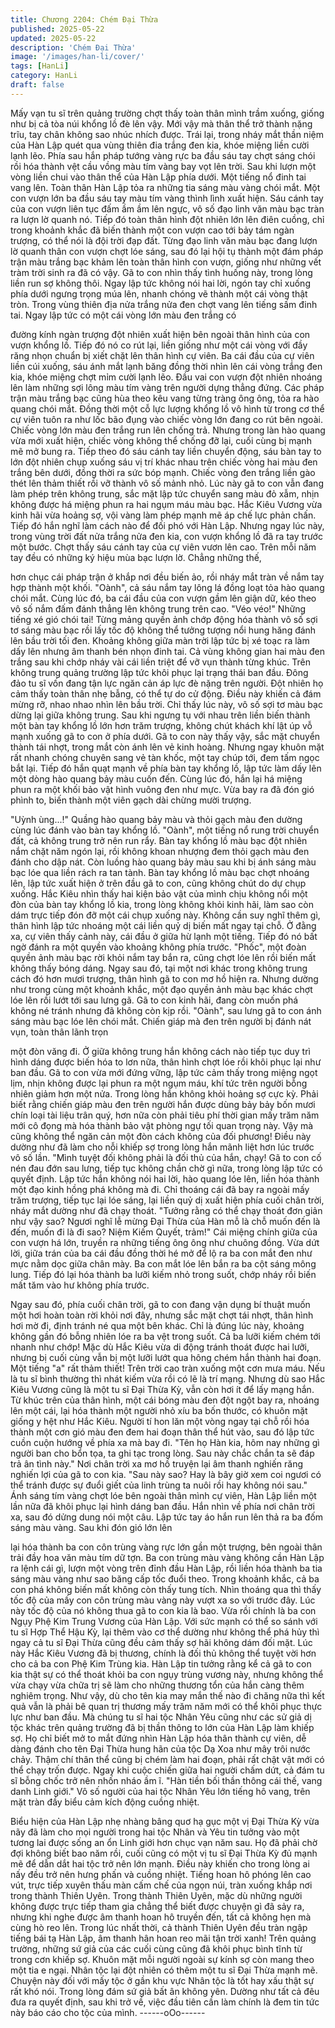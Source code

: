```yaml
---
title: Chương 2204: Chém Đại Thừa
published: 2025-05-22
updated: 2025-05-22
description: 'Chém Đại Thừa'
image: '/images/han-li/cover/'
tags: [HanLi]
category: HanLi
draft: false
---
```


Mấy vạn tu sĩ trên quảng trường chợt thấy toàn thân mình trầm
xuống, giống như bị cả tòa núi khổng lồ đè lên vậy. Mới vậy mà
thân thể trở thành nặng trĩu, tay chân không sao nhúc nhích
được.
Trái lại, trong nháy mắt thần niệm của Hàn Lập quét qua vùng
thiên đia trắng đen kia, khóe miệng liền cười lạnh lẽo. Phía sau
hắn pháp tướng vàng rực ba đầu sáu tay chợt sáng chói rồi hóa
thành vệt cầu vồng màu tím vàng bay vọt lên trời. Sau khi lượn
một vòng liền chui vào thân thể của Hàn Lập phía dưới.
Một tiếng nổ đinh tai vang lên. Toàn thân Hàn Lập tỏa ra những
tia sáng màu vàng chói mắt. Một con vượn lớn ba đầu sáu tay
màu tím vàng thình lình xuất hiện.
Sáu cánh tay của con vượn liên tục đấm ầm ầm lên ngực, vô số
đạo linh văn màu bạc tràn ra lượn lờ quanh nó. Tiếp đó toàn thân
hình đột nhiên lớn lên điên cuồng, chỉ trong khoảnh khắc đã biến
thành một con vượn cao tới bảy tám ngàn trượng, có thể nói là
đội trời đạp đất.
Từng đạo linh văn màu bạc đang lượn lờ quanh thân con vượn
chợt lóe sáng, sau đó lại hội tụ thành một đám pháp trận màu
trắng bạc khảm lên toàn thân hình con vượn, giống như những
vết tràm trời sinh ra đã có vậy.
Gã to con nhìn thấy tình huống này, trong lòng liền run sợ không
thôi. Ngay lập tức không nói hai lời, ngón tay chỉ xuống phía dưới
ngưng trọng múa lên, nhanh chóng vẽ thành một cái vòng thật
tròn.
Trong vùng thiên địa nửa trắng nửa đen chợt vang lên tiếng sấm
đinh tai. Ngay lập tức có một cái vòng lớn màu đen trắng có

đường kính ngàn trượng đột nhiên xuất hiện bên ngoài thân hình
của con vượn khổng lồ. Tiếp đó nó co rút lại, liền giống như một
cái vòng với đầy răng nhọn chuẩn bị xiết chặt lên thân hình cự
viên.
Ba cái đầu của cự viên liền cúi xuống, sáu ánh mắt lạnh băng
đồng thời nhìn lên cái vòng trắng đen kia, khóe miệng chợt mỉm
cười lạnh lẽo.
Đầu vai con vượn đột nhiên nhoáng lên làm những sợi lông màu
tím vàng trên người dựng thẳng đứng. Các pháp trận màu trắng
bạc cũng hùa theo kêu vang từng tràng ông ông, tỏa ra hào
quang chói mắt. Đồng thời một cỗ lực lượng khổng lồ vô hình từ
trong cơ thể cự viên tuôn ra như lốc bão đụng vào chiếc vòng lớn
đang co rút bên ngoài.
Chiếc vòng lớn màu đen trắng run lên chống trả. Nhưng trong làn
hào quang vừa mới xuất hiện, chiếc vòng không thể chống đỡ lại,
cuối cùng bị mạnh mẽ mở bung ra.
Tiếp theo đó sáu cánh tay liền chuyển động, sáu bàn tay to lớn
đột nhiên chụp xuống sáu vị trí khác nhau trên chiếc vòng hai
màu đen trắng bên dưới, đồng thời ra sức bóp mạnh.
Chiếc vòng đen trắng liền gào thét lên thảm thiết rồi vỡ thành vô
số mảnh nhỏ.
Lúc này gã to con vẫn đang làm phép trên không trung, sắc mặt
lập tức chuyển sang màu đỏ xẫm, nhịn không được há miệng
phun ra hai ngụm máu màu bạc.
Hắc Kiêu Vương vừa kinh hãi vừa hoảng sợ, vội vàng làm phép
mạnh mẽ áp chế lực phản chấn. Tiếp đó hắn nghĩ làm cách nào
để đối phó với Hàn Lập.
Nhưng ngay lúc này, trong vùng trời đất nửa trắng nửa đen kia,
con vượn khổng lồ đã ra tay trước một bước.
Chợt thấy sáu cánh tay của cự viên vươn lên cao. Trên mỗi năm
tay đều có những ký hiệu mùa bạc lượn lờ. Chẳng những thế,

hơn chục cái pháp trận ở khắp nơi đều biến ảo, rồi nháy mắt tràn
về nắm tay hợp thành một khối.
"Oành", cả sáu nắm tay lông lá đồng loạt tỏa hào quang chói mắt.
Cùng lúc đó, ba cái đầu của con vượn gầm lên giận dữ, kéo theo
vô số nắm đấm đánh thẳng lên không trung trên cao.
"Véo véo!" Những tiếng xé gió chói tai!
Từng mảng quyền ảnh chớp động hóa thành vô số sợi tơ sáng
màu bạc rồi lấy tốc độ không thể tưởng tượng nổi hung hăng
đánh lên bầu trời tối đen. Khoảng không giữa màn trời lập tức bị
xé toạc ra làm dấy lên nhưng âm thanh bén nhọn đinh tai.
Cả vùng không gian hai màu đen trắng sau khi chớp nháy vài cái
liền triệt để vỡ vụn thành từng khúc.
Trên không trung quảng trường lập tức khôi phục lại trạng thái
ban đầu.
Đông đảo tu sĩ vốn đang tận lực ngăn cản áp lực đè nặng trên
người. Đột nhiên họ cảm thấy toàn thân nhẹ bẫng, có thể tự do
cử động. Điều này khiến cả đám mừng rỡ, nhao nhao nhìn lên
bầu trời.
Chỉ thấy lúc này, vô số sợi tơ màu bạc dừng lại giữa không trung.
Sau khi ngưng tụ với nhau trên liền biến thành một bàn tay khổng
lồ lớn hơn trăm trượng, không chút khách khí lật úp vỗ mạnh
xuống gã to con ở phía dưới.
Gã to con này thấy vậy, sắc mặt chuyển thành tái nhợt, trong mắt
còn ánh lên vẻ kinh hoàng. Nhưng ngay khuôn mặt rất nhanh
chóng chuyên sang vẻ tàn khốc, một tay chúp tới, đem tấm ngọc
bắt lại. Tiếp đó hắn quạt mạnh về phía bàn tay khổng lồ, lập tức
làm dấy lên một dòng hào quang bảy màu cuốn đến.
Cùng lúc đó, hắn lại há miệng phun ra một khối bảo vật hình
vuông đen như mực. Vừa bay ra đã đón gió phình to, biến thành
một viên gạch dài chừng mười trượng.

"Uỳnh ùng...!"
Quầng hào quang bảy màu và thỏi gạch màu đen dường cùng lúc
đánh vào bàn tay khổng lồ.
"Oành", một tiếng nổ rung trời chuyển đất, cả không trung trở nên
run rẩy.
Bàn tay khổng lồ màu bạc đột nhiên nắm chặt năm ngón lại, rồi
không khoan nhượng đem thỏi gạch màu đen đánh cho dập nát.
Còn luồng hào quang bảy màu sau khi bị ánh sáng màu bạc lóe
qua liền rách ra tan tành.
Bàn tay khổng lồ màu bạc chợt nhoáng lên, lập tức xuất hiện ở
trên đầu gã to con, cũng không chút do dự chụp xuống.
Hắc Kiêu nhìn thấy hai kiện bảo vật của mình chịu không nổi một
đòn của bàn tay khổng lồ kia, trong lòng không khỏi kinh hãi, làm
sao còn dám trực tiếp đón đỡ một cái chụp xuống này. Không cần
suy nghĩ thêm gì, thân hình lập tức nhoáng một cái liền quỷ dị
biến mất ngay tại chỗ.
Ở đằng xa, cự viên thấy cảnh này, cái đầu ở giữa hừ lạnh một
tiếng. Tiếp đó nó bất ngờ đánh ra một quyền vào khoảng không
phía trước.
"Phốc", một đoàn quyền ảnh màu bạc rời khỏi nắm tay bắn ra,
cũng chợt lóe lên rồi biến mất không thấy bóng dáng.
Ngay sau đó, tại một nơi khác trong không trung cách đó hơn
mươi trượng, thân hình gã to con mơ hồ hiện ra.
Nhưng dường như trong cùng một khoảnh khắc, một đạo quyền
ảnh màu bạc khác chợt lóe lên rồi lướt tới sau lưng gã.
Gã to con kinh hãi, đang còn muốn phá không né tránh nhưng đã
không còn kịp rồi.
"Oành", sau lưng gã to con ánh sáng màu bạc lóe lên chói mắt.
Chiến giáp mà đen trên người bị đánh nát vụn, toàn thân lãnh trọn

một đòn văng đi. Ở giữa không trung hắn không cách nào tiếp tục
duy trì hình dáng được biến hóa to lơn nữa, thân hình chợt lóe rồi
khôi phục lại như ban đầu.
Gã to con vừa mới đứng vững, lập tức cảm thấy trong miệng ngọt
lịm, nhịn không được lại phun ra một ngụm máu, khí tức trên
người bỗng nhiên giảm hơn một nửa.
Trong lòng hắn không khỏi hoảng sợ cực kỳ.
Phải biết rằng chiến giáp màu đen trên người hắn được dùng bảy
bảy bốn mươi chín loại tài liệu trân quý, hơn nữa còn phải tiêu phí
thời gian mấy trăm năm mới cô đọng mà hóa thành bảo vật phòng
ngự tối quan trọng này. Vậy mà cũng không thể ngăn cản một đòn
cách không của đối phương!
Điều này dường như đã làm cho nỗi khiếp sợ trong lòng hắn
mãnh liệt hơn lúc trước vô số lần.
"Mình tuyệt đối không phải là đối thủ của hắn, chạy!
Gã to con cố nén đau đớn sau lưng, tiếp tục không chần chờ gì
nữa, trong lòng lập tức có quyết định.
Lập tức hắn không nói hai lời, hào quang lóe lên, liền hóa thành
một đạo kinh hồng phá không mà đi. Chỉ thoáng cái đã bay ra
ngoài mấy trăm trượng, tiếp tục lại lóe sáng, lại liền quỷ dị xuất
hiện phía cuối chân trời, nháy mắt dường như đã chạy thoát.
"Tưởng rằng có thể chạy thoát đơn giản như vậy sao? Ngươi
nghĩ lễ mừng Đại Thừa của Hàn mỗ là chỗ muốn đến là đến,
muốn đi là đi sao? Niệm Kiếm Quyết, trảm!" Cái miệng chính giữa
của con vượn há lớn, truyền ra những tiếng ông ông như chuông
đồng.
Vừa dứt lời, giữa trán của ba cái đầu đồng thời hé mở để lộ ra ba
con mắt đen như mực nằm dọc giữa chân mày. Ba con mắt lóe
lên bắn ra ba cột sáng mông lung. Tiếp đó lại hóa thành ba lưỡi
kiếm nhỏ trong suốt, chớp nháy rồi biến mất tăm vào hư không
phía trước.

Ngay sau đó, phía cuối chân trời, gã to con đang vận dụng bí
thuật muốn một hơi hoàn toàn rời khỏi nơi đây, nhưng sắc mặt
chợt tái nhợt, thân hình hơi mờ đi, định tránh né qua một bên
khác.
Chỉ là đúng lúc này, khoảng không gần đó bỗng nhiên lóe ra ba
vệt trong suốt. Cả ba lưỡi kiếm chém tới nhanh như chớp!
Mặc dù Hắc Kiêu vừa di động tránh thoát được hai lưỡi, nhưng bị
cuối cùng vẫn bị một lưỡi lướt qua hông chém hắn thành hai
đoạn.
Một tiếng "a" rất thảm thiết!
Trên trời cao tràn xuống một cơn mưa máu.
Nếu là tu sĩ bình thường thì nhát kiếm vừa rồi có lẽ là trí mạng.
Nhưng dù sao Hắc Kiêu Vương cũng là một tu sĩ Đại Thừa Kỳ,
vẫn còn hơi ít để lấy mạng hắn. Từ khúc trên của thân hình, một
cái bóng màu đen đột ngột bay ra, nhoáng lên một cái, lại hóa
thành một người nhỏ xíu ba bốn thước, có khuôn mặt giống y hệt
như Hắc Kiêu.
Người tí hon lăn một vòng ngay tại chỗ rồi hóa thành một cơn gió
màu đen đem hai đoạn thân thể hút vào, sau đó lập tức cuồn
cuộn hướng về phía xa mà bay đi.
"Tên họ Hàn kia, hôm nay những gì người ban cho bổn tọa, ta ghi
tạc trong lòng. Sau này chắc chắn ta sẽ đáp trả ân tình này."
Nơi chân trời xa mơ hồ truyện lại âm thanh nghiến răng nghiến lợi
của gã to con kia.
"Sau này sao? Hay là bây giờ xem coi ngươi có thể tránh được
sự đuổi giết của linh trùng ta nuôi rồi hay không nói sau." Ánh
sáng tím vàng chợt lóe bên ngoài thân mình cự viên, Hàn Lập liền
một lần nữa đã khôi phục lại hình dáng ban đầu. Hắn nhìn về phía
nơi chân trời xa, sau đó dửng dung nói một câu. Lập tức tay áo
hắn run lên thả ra ba đốm sáng màu vàng. Sau khi đón gió lớn lên

lại hóa thành ba con côn trùng vàng rực lớn gần một trượng, bên
ngoài thân trải đầy hoa văn màu tím dữ tợn.
Ba con trùng màu vàng không cần Hàn Lập ra lệnh cái gì, lượn
một vòng trên đỉnh đầu Hàn Lập, rồi liền hóa thành ba tia sáng
màu vàng như sao băng cấp tốc đuổi theo. Trong khoảnh khắc, cả
ba con phá không biến mất không còn thấy tung tích. Nhìn thoáng
qua thì thấy tốc độ của mấy con côn trùng màu vàng này vượt xa
so với trước đây. Lúc này tốc độ của nó không thua gã to con kia
là bao.
Vừa rồi chính là ba con Ngụy Phệ Kim Trung Vương của Hàn Lập.
Với sức mạnh có thể so sánh với tu sĩ Hợp Thể Hậu Kỳ, lại thêm
vào cơ thể dường như không thể phá hủy thì ngay cả tu sĩ Đại
Thừa cũng đều cảm thấy sợ hãi không dám đối mặt. Lúc này Hắc
Kiêu Vương đã bị thương, chính là đối thủ không thể tuyệt vời hơn
cho cả ba con Phệ Kim Trùng kia.
Hàn Lập tin tưởng rằng kể cả gã to con kia thật sự có thể thoát
khỏi ba con ngụy trùng vương này, nhưng không thể vừa chạy
vừa chữa trị sẽ làm cho những thương tổn của hắn càng thêm
nghiêm trọng. Như vậy, dù cho tên kia may mắn thế nào đi chăng
nữa thì kết quả vẫn là phải bê quan trị thương mấy trăm năm mới
có thể khôi phục thực lực như ban đầu.
Mà chúng tu sĩ hai tộc Nhân Yêu cũng như các sử giả dị tộc khác
trên quảng trường đã bị thần thông to lớn của Hàn Lập làm khiếp
sợ. Họ chỉ biết mở to mắt đứng nhìn Hàn Lập hóa thân thành cự
viên, dễ dàng đánh cho tên Đại Thừa hung hãn của tộc Dạ Xoa
như mây trôi nước chảy. Thậm chí thân thể cũng bị chém làm hai
đoạn, phải rất chật vật mới có thể chạy trốn được.
Ngay khi cuộc chiến giữa hai người chấm dứt, cả đám tu sĩ bỗng
chốc trở nên nhốn nháo ầm ĩ.
"Hàn tiền bối thần thông cái thế, vang danh Linh giới."
Vô số người của hai tộc Nhân Yêu lớn tiếng hô vang, trên mặt
tràn đầy biểu cảm kích động cuồng nhiệt.

Biểu hiện của Hàn Lập nhẹ nhàng bâng quơ hạ gục một vị Đại
Thừa Kỳ vừa nãy đã làm cho mọi người trong hai tộc Nhân và
Yêu tin tưởng vào một tương lai được sống an ổn Linh giới hơn
chục vạn năm sau. Họ đã phải chờ đợi không biết bao năm rồi,
cuối cũng có một vị tu sĩ Đại Thừa Kỳ đủ mạnh mẽ để dẫn dắt hai
tộc trở nên lớn mạnh.
Điều này khiến cho trong lòng ai nấy đều trở nên hưng phấn và
cuồng nhiệt.
Tiếng hoan hô phóng lên cao vút, trực tiếp xuyên thấu màn cấm
chế của ngọn núi, tràn xuống khắp nơi trong thành Thiên Uyên.
Trong thành Thiên Uyên, mặc dù những người không được trực
tiếp tham gia chẳng thể biết được chuyện gì đã sảy ra, nhưng khi
nghe được âm thanh hoan hô truyền đến, tất cả không hẹn mà
cùng hò reo lên.
Trong lúc nhất thời, cả thành Thiên Uyên đều tràn ngập tiếng bái
tạ Hàn Lập, âm thanh hân hoan reo mãi tận trời xanh!
Trên quảng trường, những sứ giả của các cuối cùng cũng đã khôi
phục bình tĩnh từ trong cơn khiếp sợ. Khuôn mặt mỗi người ngoài
sự kính sợ còn mang theo một tia e ngại.
Nhân tộc lại đột nhiên có thêm một tu sĩ Đại Thừa mạnh mẽ.
Chuyện này đối với mấy tộc ở gần khu vực Nhân tộc là tốt hay
xấu thật sự rất khó nói.
Trong lòng đám sứ giả bất ân không yên. Dường như tất cả đêu
đưa ra quyết định, sau khi trở về, việc đầu tiên cần làm chính là
đem tin tức này báo cáo cho tộc của mình.
------oOo------
